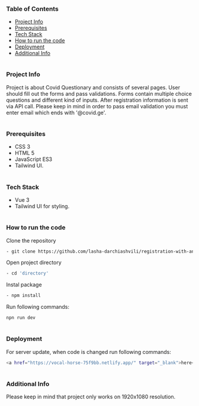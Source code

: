 ### Table of Contents

- [Project Info](#project-info)
- [Prerequisites](#prerequisites)
- [Tech Stack](#tech-stack)
- [How to run the code](#how-to-run-the-code)
- [Deployment](#deployment)
- [Additional Info](#additional-info)

#

### Project Info

Project is about Covid Questionary and consists of several pages. User should fill out the forms and pass validations. Forms contain multiple choice questions and different kind of inputs. After registration information is sent via API call. Please keep in mind in order to pass email validation you must enter email which ends with '@covid.ge'.

#

### Prerequisites

- CSS 3
- HTML 5
- JavaScript ES3
- Tailwind UI.

#

### Tech Stack

- Vue 3
- Tailwind UI for styling.

#

### How to run the code

Clone the repository

```sh
- git clone https://github.com/lasha-darchiashvili/registration-with-animations.git
```

Open project directory

```sh
- cd 'directory'
```

Instal package

```sh
- npm install
```

Run following commands:

```sh
npn run dev
```

#

### Deployment

For server update, when code is changed run following commands:

```sh
<a href="https://vocal-horse-75f9bb.netlify.app/" target="_blank">here</a>
```

#

### Additional Info

Please keep in mind that project only works on 1920x1080 resolution.
